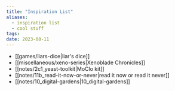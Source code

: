 ```yaml
---
title: "Inspiration List"
aliases:
  - inspiration list
  - cool stuff
tags: 
date: 2023-08-11
---
```


- [[games/liars-dice|liar's dice]]
- [[miscellaneous/xeno-series|Xenoblade Chronicles]]
- [[notes/2c1_yeast-toolkit|MoClo kit]]
- [[notes/11b_read-it-now-or-never|read it now or read it never]]
- [[notes/10_digital-gardens|10_digital-gardens]]